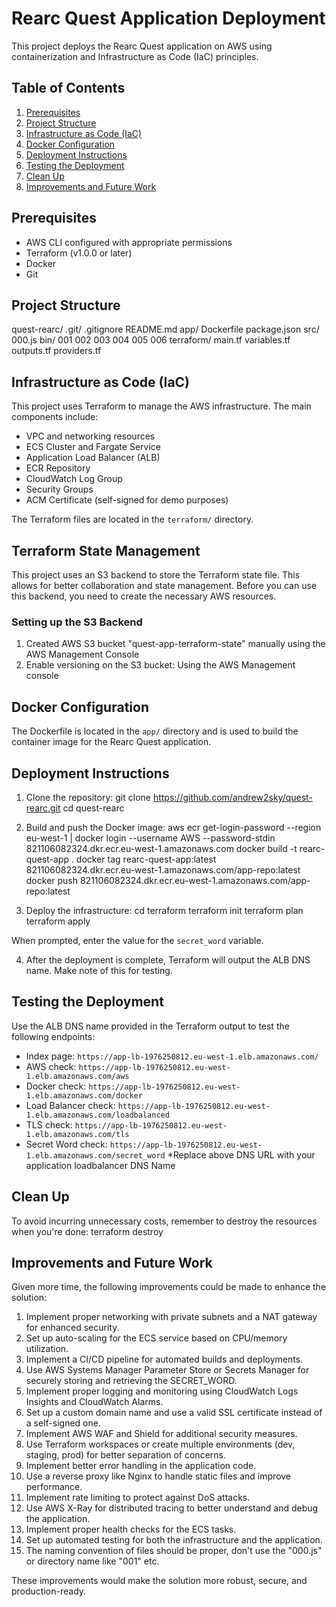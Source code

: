 # Rearc Quest Application Deployment

This project deploys the Rearc Quest application on AWS using containerization and Infrastructure as Code (IaC) principles.

## Table of Contents

1. [Prerequisites](#prerequisites)
2. [Project Structure](#project-structure)
3. [Infrastructure as Code (IaC)](#infrastructure-as-code-iac)
4. [Docker Configuration](#docker-configuration)
5. [Deployment Instructions](#deployment-instructions)
6. [Testing the Deployment](#testing-the-deployment)
7. [Clean Up](#clean-up)
8. [Improvements and Future Work](#improvements-and-future-work)

## Prerequisites

- AWS CLI configured with appropriate permissions
- Terraform (v1.0.0 or later)
- Docker
- Git

## Project Structure
quest-rearc/
.git/
.gitignore
README.md
app/
   Dockerfile
   package.json
   src/
      000.js
   bin/
      001
      002
      003
      004
      005
      006
terraform/
   main.tf
   variables.tf
   outputs.tf
   providers.tf

## Infrastructure as Code (IaC)

This project uses Terraform to manage the AWS infrastructure. The main components include:

- VPC and networking resources
- ECS Cluster and Fargate Service
- Application Load Balancer (ALB)
- ECR Repository
- CloudWatch Log Group
- Security Groups
- ACM Certificate (self-signed for demo purposes)

The Terraform files are located in the `terraform/` directory.

## Terraform State Management

This project uses an S3 backend to store the Terraform state file. This allows for better collaboration and state management. Before you can use this backend, you need to create the necessary AWS resources.

### Setting up the S3 Backend
1. Created AWS S3 bucket "quest-app-terraform-state" manually using the AWS Management Console
2. Enable versioning on the S3 bucket: Using the AWS Management console


## Docker Configuration

The Dockerfile is located in the `app/` directory and is used to build the container image for the Rearc Quest application.

## Deployment Instructions

1. Clone the repository:
git clone https://github.com/andrew2sky/quest-rearc.git
cd quest-rearc

2. Build and push the Docker image:
aws ecr get-login-password --region eu-west-1 | docker login --username AWS --password-stdin 821106082324.dkr.ecr.eu-west-1.amazonaws.com
docker build -t rearc-quest-app .
docker tag rearc-quest-app:latest 821106082324.dkr.ecr.eu-west-1.amazonaws.com/app-repo:latest
docker push 821106082324.dkr.ecr.eu-west-1.amazonaws.com/app-repo:latest

3. Deploy the infrastructure:
cd terraform
terraform init
terraform plan
terraform apply

When prompted, enter the value for the `secret_word` variable.

4. After the deployment is complete, Terraform will output the ALB DNS name. Make note of this for testing.

## Testing the Deployment

Use the ALB DNS name provided in the Terraform output to test the following endpoints:

- Index page: `https://app-lb-1976250812.eu-west-1.elb.amazonaws.com/`
- AWS check: `https://app-lb-1976250812.eu-west-1.elb.amazonaws.com/aws`
- Docker check: `https://app-lb-1976250812.eu-west-1.elb.amazonaws.com/docker`
- Load Balancer check: `https://app-lb-1976250812.eu-west-1.elb.amazonaws.com/loadbalanced`
- TLS check: `https://app-lb-1976250812.eu-west-1.elb.amazonaws.com/tls`
- Secret Word check: `https://app-lb-1976250812.eu-west-1.elb.amazonaws.com/secret_word`
*Replace above DNS URL with your application loadbalancer DNS Name

## Clean Up

To avoid incurring unnecessary costs, remember to destroy the resources when you're done:
terraform destroy

## Improvements and Future Work

Given more time, the following improvements could be made to enhance the solution:

1. Implement proper networking with private subnets and a NAT gateway for enhanced security.
2. Set up auto-scaling for the ECS service based on CPU/memory utilization.
3. Implement a CI/CD pipeline for automated builds and deployments.
4. Use AWS Systems Manager Parameter Store or Secrets Manager for securely storing and retrieving the SECRET_WORD.
5. Implement proper logging and monitoring using CloudWatch Logs Insights and CloudWatch Alarms.
6. Set up a custom domain name and use a valid SSL certificate instead of a self-signed one.
7. Implement AWS WAF and Shield for additional security measures.
8. Use Terraform workspaces or create multiple environments (dev, staging, prod) for better separation of concerns.
9. Implement better error handling in the application code.
10. Use a reverse proxy like Nginx to handle static files and improve performance.
11. Implement rate limiting to protect against DoS attacks.
12. Use AWS X-Ray for distributed tracing to better understand and debug the application.
13. Implement proper health checks for the ECS tasks.
14. Set up automated testing for both the infrastructure and the application.
15. The naming convention of files should be proper, don't use the "000.js" or directory name like "001" etc. 

These improvements would make the solution more robust, secure, and production-ready.
